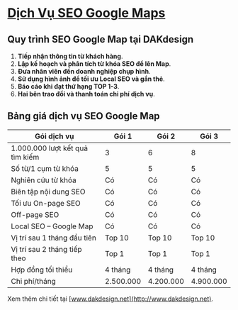 # [Dịch Vụ SEO Google Maps](https://www.dakdesign.net/dich-vu-seo-google-maps/)

## Quy trình SEO Google Map tại DAKdesign

1. **Tiếp nhận thông tin từ khách hàng**.
2. **Lập kế hoạch và phân tích từ khóa SEO để lên Map**.
3. **Đưa nhân viên đến doanh nghiệp chụp hình**.
4. **Sử dụng hình ảnh để tối ưu Local SEO và gắn thẻ**.
5. **Báo cáo khi đạt thứ hạng TOP 1-3**.
6. **Hai bên trao đổi và thanh toán chi phí dịch vụ**.

## Bảng giá dịch vụ SEO Google Map

| Gói dịch vụ          | Gói 1         | Gói 2         | Gói 3         |
|----------------------|---------------|---------------|---------------|
| 1.000.000 lượt kết quả tìm kiếm | 3             | 6             | 8             |
| Số từ/1 cụm từ khóa | 5             | 5             | 5             |
| Nghiên cứu từ khóa  | Có            | Có            | Có            |
| Biên tập nội dung SEO| Có            | Có            | Có            |
| Tối ưu On-page SEO  | Có            | Có            | Có            |
| Off-page SEO         | Có            | Có            | Có            |
| Local SEO – Google Map| Có           | Có            | Có            |
| Vị trí sau 1 tháng đầu tiên  | Top 10       | Top 10       | Top 10       |
| Vị trí sau 2 tháng tiếp theo  | Top 1        | Top 1        | Top 1        |
| Hợp đồng tối thiểu   | 4 tháng       | 4 tháng       | 4 tháng       |
| Chi phí/tháng        | 2.500.000     | 4.200.000     | 4.900.000     |


Xem thêm chi tiết tại [www.dakdesign.net](http://www.dakdesign.net).






